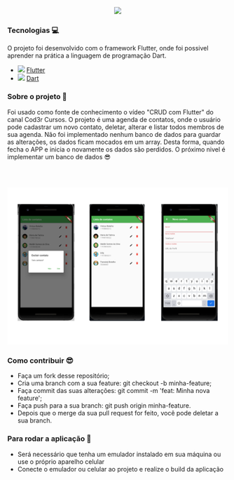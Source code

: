 
<p align="center"> 
  <img src="https://jornalboavista.com.br/site/wp-content/uploads/2020/03/fdec4032a25557564976374b8f6ba6bb.png" width="600">
</p>

<h3>Tecnologias 💻</h3>
<p>O projeto foi desenvolvido com o framework Flutter, onde foi possivel aprender na prática a linguagem de programação Dart.</p>
<ul>
  <li>
    <img src="https://user-images.githubusercontent.com/322107/88122097-1113c100-cb9e-11ea-90bb-b72d84ef84a6.png" width="30">
    <a href="https://flutter.dev/">Flutter</a>
  </li>
  <li>
    <img src="https://user-images.githubusercontent.com/26507463/53453892-49908900-3a04-11e9-9dce-77ed3d694326.png" width="30">
    <a href="https://dart.dev/brand">Dart</a>
  </li>
</ul>
<h3>Sobre o projeto 🚀</h3>
<p>Foi usado como fonte de conhecimento o vídeo "CRUD com Flutter" do canal Cod3r Cursos. O projeto é uma agenda de contatos, onde o usuário pode cadastrar um novo contato, deletar, alterar e listar todos membros de sua agenda. Não foi implementado nenhum banco de dados para guardar as alterações, os dados ficam mocados em um array. Desta forma, quando fecha o APP e inicia o novamente os dados são perdidos. O próximo nivel é implementar um banco de dados 😎</p>
<br></br>
<p align="center"> 
  <img src="https://github.com/viniciusBotelho625/Agenda-phone/blob/main/Mokup.png">
</p>
<h3>Como contribuir 😎</h3>
<ul>
  <li>Faça um fork desse repositório;</li>
  <li>Cria uma branch com a sua feature: git checkout -b minha-feature;</li> 
  <li>Faça commit das suas alterações: git commit -m 'feat: Minha nova feature';</li>
  <li>Faça push para a sua branch: git push origin minha-feature.</li>
  <li>Depois que o merge da sua pull request for feito, você pode deletar a sua branch.</li>
</ul>
<h3>Para rodar a aplicação 🔄</h3>
<ul>
  <li>Será necessário que tenha um emulador instalado em sua máquina ou use o próprio aparelho celular</li>
  <li>Conecte o emulador ou celular ao projeto e realize o build da aplicação</li>
</ul>











